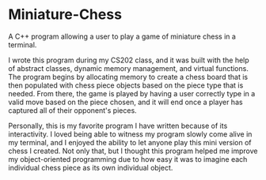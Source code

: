 # Miniature-Chess
A C++ program allowing a user to play a game of miniature chess in a terminal.

I wrote this program during my CS202 class, and it was built with the help of abstract classes, dynamic memory management, and virtual functions. The program begins by allocating memory to create a chess board that is then populated with chess piece objects based on the piece type that is needed. From there, the game is played by having a user correctly type in a valid move based on the piece chosen, and it will end once a player has captured all of their opponent's pieces. 

Personally, this is my favorite program I have written because of its interactivity. I loved being able to witness my program slowly come alive in my terminal, and I enjoyed the ability to let anyone play this mini version of chess I created. Not only that, but I thought this program helped me improve my object-oriented programming due to how easy it was to imagine each individual chess piece as its own individual object. 
